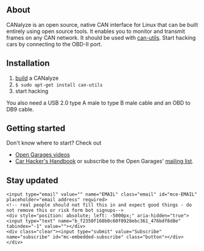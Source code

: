 ## About
CANalyze is an open source, native CAN interface for Linux that can be built entirely using open source tools. It enables you to monitor and transmit frames on any CAN network. It should be used with [can-utils](https://github.com/linux-can/can-utils). Start hacking cars by connecting to the OBD-II port.

## Installation
1. [build](https://github.com/kkuchera/canalyze-fw) a CANalyze
2. `$ sudo apt-get install can-utils`
3. start hacking

You also need a USB 2.0 type A male to type B male cable and an OBD to DB9 cable.

## Getting started
Don't know where to start? Check out
* [Open Garages videos](https://www.youtube.com/playlist?list=PLBqtCp9s_lnEOtf6I1DDMEANIzJJLXRhe)
* [Car Hacker's Handbook](http://opengarages.org/handbook/)
or subscribe to the Open Garages' [mailing list](https://groups.google.com/forum/?fromgroups#!forum/open-garages).

## Stay updated
<!-- Begin MailChimp Signup Form -->
<link href="//cdn-images.mailchimp.com/embedcode/horizontal-slim-10_7.css" rel="stylesheet" type="text/css">
<style type="text/css">
	#mc_embed_signup{background:#fff; clear:left; font:14px Helvetica,Arial,sans-serif; width:100%;}
	/* Add your own MailChimp form style overrides in your site stylesheet or in this style block.
	   We recommend moving this block and the preceding CSS link to the HEAD of your HTML file. */
</style>
<div id="mc_embed_signup">
<form action="//github.us15.list-manage.com/subscribe/post?u=f2350f160b0c60f0928ebc361&amp;id=476bdf8d8e" method="post" id="mc-embedded-subscribe-form" name="mc-embedded-subscribe-form" class="validate" target="_blank" novalidate>
    <div id="mc_embed_signup_scroll">
	
	<input type="email" value="" name="EMAIL" class="email" id="mce-EMAIL" placeholder="email address" required>
    <!-- real people should not fill this in and expect good things - do not remove this or risk form bot signups-->
    <div style="position: absolute; left: -5000px;" aria-hidden="true"><input type="text" name="b_f2350f160b0c60f0928ebc361_476bdf8d8e" tabindex="-1" value=""></div>
    <div class="clear"><input type="submit" value="Subscribe" name="subscribe" id="mc-embedded-subscribe" class="button"></div>
    </div>
</form>
</div>
<!--End mc_embed_signup-->
